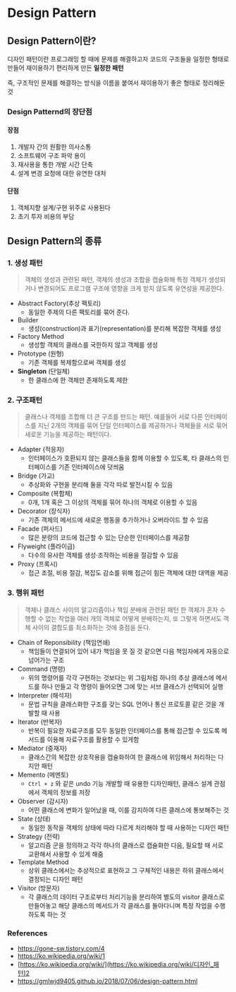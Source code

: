 # Design Pattern

## Design Pattern이란?

디자인 패턴이란 프로그래밍 할 때에 문제를 해결하고자 코드의 구조들을 일정한 형태로 만들어 재이용하기 편리하게 만든 **일정한 패턴**

즉, 구조적인 문제를 해결하는 방식을 이름을 붙여서 재이용하기 좋은 형태로 정리해둔 것

### Design Patternd의 장단점

#### 장점

1. 개발자 간의 원활한 의사소통
2. 소프트웨어 구조 파악 용이
3. 재사용을 통한 개발 시간 단축
4. 설계 변경 요청에 대한 유연한 대처

#### 단점

1. 객체지향 설계/구현 위주로 사용된다
2. 초기 투자 비용의 부담

## Design Pattern의 종류

### 1. 생성 패턴

> 객체의 생성과 관련된 패턴, 객체의 생성과 조합을 캡슐화해 특정 객체가 생성되거나 변경되어도 프로그램 구조에 영향을 크게 받지 않도록 유연성을 제공한다.

* Abstract Factory(추상 팩토리)
  - 동일한 주제의 다른 팩토리를 묶어 준다.
* Builder
  * 생성(construction)과 표기(representation)를 분리해 복잡한 객체를 생성
* Factory Method
  * 생성할 객체의 클래스를 국한하지 않고 객체를 생성
* Prototype (원형)
  * 기존 객체를 복제함으로써 객체를 생성
* **Singleton** (단일체)
  * 한 클래스에 한 객체만 존재하도록 제한

### 2. 구조패턴

> 클래스나 객체를 조합해 더 큰 구조를 만드는 패턴. 
> 예를들어 서로 다른 인터페이스를 지닌 2개의 객체를 묶어 단일 인터페이스를 제공하거나 객체들을 서로 묶어 새로운 기능을 제공하는 패턴이다.

* Adapter (적응자)
  * 인터페이스가 호환되지 않는 클래스들을 함께 이용할 수 있도록, 타 클래스의 인터페이스를 기존 인터페이스에 덧씌움
* Bridge (가교)
  * 추상화와 구현을 분리해 둘을 각각 따로 발전시킬 수 있음
* Composite (복합체)
  * 0개, 1개 혹은 그 이상의 객체를 묶어 하나의 객체로 이용할 수 있음
* Decorator (장식자)
  * 기존 객체의 메서드에 새로운 행동을 추가하거나 오버라이드 할 수 있음
* Facade (퍼사드)
  * 많은 분량의 코드에 접근할 수 있는 단순한 인터페이스를 제공함
* Flyweight (플라이급)
  * 다수의 유사한 객체를 생성·조작하는 비용을 절감할 수 있음
* Proxy (프록시)
  * 접근 조절, 비용 절감, 복잡도 감소를 위해 접근이 힘든 객체에 대한 대역을 제공

### 3. 행위 패턴

> 객체나 클래스 사이의 알고리즘이나 책임 분배에 관련된 패턴
> 한 객체가 혼자 수행할 수 없는 작업을 여러 개의 객체로 어떻게 분배하는지, 또 그렇게 하면서도 객체 사이의 결합도를 최소화하는 것에 중점을 둔다.

* Chain of Reponsibility (책임연쇄)
  * 책임들이 연결되어 있어 내가 책임을 못 질 것 같으면 다음 책임자에게 자동으로 넘어가는 구조
* Command (명령)
  * 위의 명령어를 각각 구현하는 것보다는 위 그림처럼 하나의 추상 클래스에 메서드를 하나 만들고 각 명령이 들어오면 그에 맞는 서브 클래스가 선택되어 실행
* Interpreter (해석자)
  * 문법 규칙을 클래스화한 구조를 갖는 SQL 언어나 통신 프로토콜 같은 것을 개발할 때 사용
* Iterator (반복자)
  * 반복이 필요한 자료구조를 모두 동일한 인터페이스를 통해 접근할 수 있도록 메서드를 이용해 자료구조를 활용할 수 있게함
* Mediator (중재자)
  * 클래스간의 복잡한 상호작용을 캡슐화하여 한 클래스에 위임해서 처리하는 다지안 패턴
* Memento (메멘토)
  * `Ctrl + z` 와 같은 undo 기능 개발할 때 유용한 디자인패턴, 클래스 설계 관점에서 객체의 정보를 저장
* Observer (감시자)
  * 어떤 클래스에 변화가 일어났을 때, 이를 감지하여 다른 클래스에 통보해주는 것
* State (상태)
  * 동일한 동작을 객체의 상태에 따라 다르게 처리해야 할 때 사용하는 디자인 패턴
* Strategy (전략)
  * 알고리즘 군을 정의하고 각각 하나의 클래스로 캡슐화한 다음, 필요할 때 서로 교환해서 사용할 수 있게 해줌
* Template Method
  * 상위 클래스에서는 추상적으로 표현하고 그 구체적인 내용은 하위 클래스에서 결정되는 디자인 패턴
* Visitor (방문자)
  * 각 클래스의 데이터 구조로부터 처리기능을 분리하여 별도의 visitor 클래스로 만들어놓고 해당 클래스의 메서드가 각 클래스를 돌아다니며 특정 작업을 수행하도록 하는 것



### References

* https://gone-sw.tistory.com/4
* https://ko.wikipedia.org/wiki/1
* [https://ko.wikipedia.org/wiki/](https://ko.wikipedia.org/wiki/디자인_패턴)2
* https://gmlwjd9405.github.io/2018/07/06/design-pattern.html




